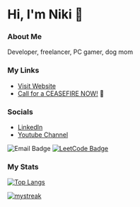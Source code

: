 # Hi, I'm Niki 👋 

### About Me
Developer, freelancer, PC gamer, dog mom

### My Links
- [Visit Website](https://nixwebdev.com)
- [Call for a CEASEFIRE NOW!](https://ceasefiretoday.com/) 🍉

### Socials
- [LinkedIn](https://www.linkedin.com/in/nicolette-renner/)
- [Youtube Channel](https://www.youtube.com/channel/UCLDDGq_d7Sx4LEF0EO4Pqmw)

![Email Badge](https://img.shields.io/badge/nrenner0211@gmail.com-D14836?style=for-the-badge&logo=gmail&logoColor=white)
[![LeetCode Badge](https://img.shields.io/badge/-LeetCode-FFA116?style=for-the-badge&logo=LeetCode&logoColor=black&link=https://www.leetcode.com/nrenner0211/)](https://www.leetcode.com/nrenner0211/)

### My Stats
[![Top Langs](https://github-readme-stats.vercel.app/api/top-langs/?username=nrenner0211&theme=react&layout=donut)](https://github.com/nrenner0211/github-readme-stats)

<a href=""> 
  <img align-"top center" justify="center" src="https://github-readme-streak-stats.herokuapp.com/?user=nrenner0211&theme=react" alt="mystreak"/>
</a>
